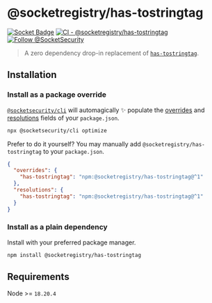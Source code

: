 # @socketregistry/has-tostringtag

[![Socket Badge](https://socket.dev/api/badge/npm/package/@socketregistry/has-tostringtag)](https://socket.dev/npm/package/@socketregistry/has-tostringtag)
[![CI - @socketregistry/has-tostringtag](https://github.com/SocketDev/socket-registry-js/actions/workflows/test.yml/badge.svg)](https://github.com/SocketDev/socket-registry-js/actions/workflows/test.yml)
[![Follow @SocketSecurity](https://img.shields.io/twitter/follow/SocketSecurity?style=social)](https://twitter.com/SocketSecurity)

> A zero dependency drop-in replacement of
> [`has-tostringtag`](https://www.npmjs.com/package/has-tostringtag).

## Installation

### Install as a package override

[`@socketsecurity/cli`](https://www.npmjs.com/package/@socketsecurity/cli) will
automagically :sparkles: populate the
[overrides](https://docs.npmjs.com/cli/v9/configuring-npm/package-json#overrides)
and [resolutions](https://yarnpkg.com/configuration/manifest#resolutions) fields
of your `package.json`.

```sh
npx @socketsecurity/cli optimize
```

Prefer to do it yourself? You may manually add `@socketregistry/has-tostringtag`
to your `package.json`.

```json
{
  "overrides": {
    "has-tostringtag": "npm:@socketregistry/has-tostringtag@^1"
  },
  "resolutions": {
    "has-tostringtag": "npm:@socketregistry/has-tostringtag@^1"
  }
}
```

### Install as a plain dependency

Install with your preferred package manager.

```sh
npm install @socketregistry/has-tostringtag
```

## Requirements

Node &gt;= `18.20.4`
